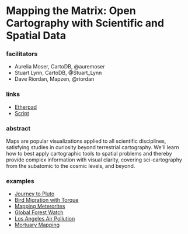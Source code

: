 # Mapping the Matrix: Open Cartography with Scientific and Spatial Data

### facilitators

* Aurelia Moser, CartoDB, @auremoser
* Stuart Lynn, CartoDB, @Stuart_Lynn
* Dave Riordan, Mapzen, @riordan

### links

* [Etherpad](https://public.etherpad-mozilla.org/p/Mapping-the-matrix-open-cartography)
* [Script]()

### abstract

Maps are popular visualizations applied to all scientific disciplines, satisfying studies in curiosity beyond terrestrial cartography. We'll learn how to best apply cartographic tools to spatial problems and thereby provide complex information with visual clarity, covering sci-cartography from the subatomic to the cosmic levels, and beyond.


### examples

* [Journey to Pluto](http://ww2.kqed.org/lowdown/2015/08/10/what-nasas-new-horizons-spacecraft-saw-on-its-3-billion-mile-journey-to-pluto/)
* [Bird Migration with Torque](http://lifewatch.inbo.be/blog/posts/forward-trajectory-visualizations.html)
* [Mapping Meterorites](http://www.theguardian.com/news/datablog/interactive/2013/feb/15/meteorite-fall-map)
* [Global Forest Watch](http://www.globalforestwatch.org/map)
* [Los Angeles Air Pollution](http://graphics.latimes.com/responsivemap-pollution-burdens/)
* [Mortuary Mapping](mortuarymapping.matrix.msu.edu/maps_sex.html)
